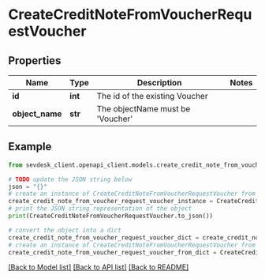 # CreateCreditNoteFromVoucherRequestVoucher


## Properties

Name | Type | Description | Notes
------------ | ------------- | ------------- | -------------
**id** | **int** | The id of the existing Voucher | 
**object_name** | **str** | The objectName must be &#39;Voucher&#39; | 

## Example

```python
from sevdesk_client.openapi_client.models.create_credit_note_from_voucher_request_voucher import CreateCreditNoteFromVoucherRequestVoucher

# TODO update the JSON string below
json = "{}"
# create an instance of CreateCreditNoteFromVoucherRequestVoucher from a JSON string
create_credit_note_from_voucher_request_voucher_instance = CreateCreditNoteFromVoucherRequestVoucher.from_json(json)
# print the JSON string representation of the object
print(CreateCreditNoteFromVoucherRequestVoucher.to_json())

# convert the object into a dict
create_credit_note_from_voucher_request_voucher_dict = create_credit_note_from_voucher_request_voucher_instance.to_dict()
# create an instance of CreateCreditNoteFromVoucherRequestVoucher from a dict
create_credit_note_from_voucher_request_voucher_from_dict = CreateCreditNoteFromVoucherRequestVoucher.from_dict(create_credit_note_from_voucher_request_voucher_dict)
```
[[Back to Model list]](../README.md#documentation-for-models) [[Back to API list]](../README.md#documentation-for-api-endpoints) [[Back to README]](../README.md)


